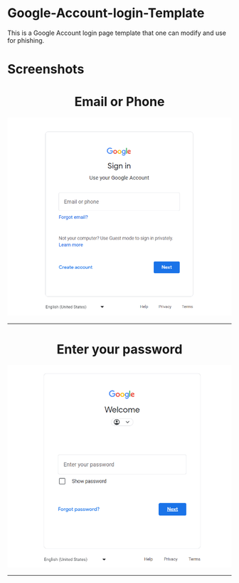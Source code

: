 # Google-Account-login-Template
This is a Google Account login page template that one can modify and use for phishing.
# Screenshots

<h1 align="center">Email or Phone</h1>

![](Google/Google.png)

---------

<h1 align="center">Enter your password</h1>

![](Google/Google2.png)

---------

